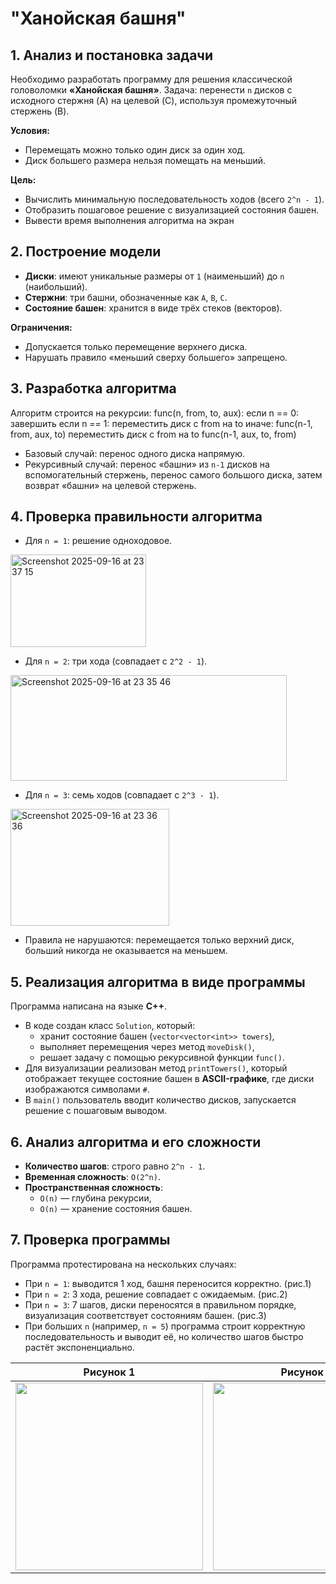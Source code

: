 # "Ханойская башня"

## 1. Анализ и постановка задачи
Необходимо разработать программу для решения классической головоломки **«Ханойская башня»**.
Задача: перенести `n` дисков с исходного стержня (A) на целевой (C), используя промежуточный стержень (B).

**Условия:**
- Перемещать можно только один диск за один ход.
- Диск большего размера нельзя помещать на меньший.

**Цель:**
- Вычислить минимальную последовательность ходов (всего `2^n - 1`).
- Отобразить пошаговое решение с визуализацией состояния башен.
- Вывести время выполнения алгоритма на экран


## 2. Построение модели
- **Диски**: имеют уникальные размеры от `1` (наименьший) до `n` (наибольший).
- **Стержни**: три башни, обозначенные как `A`, `B`, `C`.
- **Состояние башен**: хранится в виде трёх стеков (векторов).

**Ограничения:**
- Допускается только перемещение верхнего диска.
- Нарушать правило «меньший сверху большего» запрещено.


## 3. Разработка алгоритма
Алгоритм строится на рекурсии:
func(n, from, to, aux):
  если n == 0:
    завершить
  если n == 1:
    переместить диск с from на to
  иначе:
    func(n-1, from, aux, to)
    переместить диск с from на to
    func(n-1, aux, to, from)

- Базовый случай: перенос одного диска напрямую.
- Рекурсивный случай: перенос «башни» из `n-1` дисков на вспомогательный стержень, перенос самого большого диска, затем возврат «башни» на целевой стержень.

## 4. Проверка правильности алгоритма
- Для `n = 1`: решение одноходовое.
  
<img width="217" height="148" alt="Screenshot 2025-09-16 at 23 37 15" src="https://github.com/user-attachments/assets/6401e3dd-c31d-4f5c-8a13-961085a046c1" />

- Для `n = 2`: три хода (совпадает с `2^2 - 1`).

<img width="442" height="169" alt="Screenshot 2025-09-16 at 23 35 46" src="https://github.com/user-attachments/assets/e9ea1233-ba94-4f12-a00e-83920a2ba273" />

  
- Для `n = 3`: семь ходов (совпадает с `2^3 - 1`).

<img width="254" height="187" alt="Screenshot 2025-09-16 at 23 36 36" src="https://github.com/user-attachments/assets/71df35cb-0d57-4040-82c1-c27263528ee9" />

  
- Правила не нарушаются: перемещается только верхний диск, больший никогда не оказывается на меньшем.


## 5. Реализация алгоритма в виде программы
Программа написана на языке **C++**.

- В коде создан класс `Solution`, который:
  - хранит состояние башен (`vector<vector<int>> towers`),
  - выполняет перемещения через метод `moveDisk()`,
  - решает задачу с помощью рекурсивной функции `func()`.
- Для визуализации реализован метод `printTowers()`, который отображает текущее состояние башен в **ASCII-графике**, где диски изображаются символами `#`.
- В `main()` пользователь вводит количество дисков, запускается решение с пошаговым выводом.

## 6. Анализ алгоритма и его сложности
- **Количество шагов**: строго равно `2^n - 1`.
- **Временная сложность**: `O(2^n)`.
- **Пространственная сложность**:
  - `O(n)` — глубина рекурсии,
  - `O(n)` — хранение состояния башен.

## 7. Проверка программы

Программа протестирована на нескольких случаях:
- При `n = 1`: выводится 1 ход, башня переносится корректно. (рис.1)
- При `n = 2`: 3 хода, решение совпадает с ожидаемым. (рис.2)
- При `n = 3`: 7 шагов, диски переносятся в правильном порядке, визуализация соответствует состояниям башен. (рис.3)
- При больших `n` (например, `n = 5`) программа строит корректную последовательность и выводит её, но количество шагов быстро растёт экспоненциально.

| Рисунок 1 | Рисунок 2 | Рисунок 3 |
|--------------------|------------|-------------------|
| <img src="https://github.com/user-attachments/assets/113437ae-e524-4098-8147-8cb04930f71a" width="300"> | <img src="https://github.com/user-attachments/assets/1b82adb5-39d6-46c3-a3e7-8d6ef8333653" width="300"> | <img src="https://github.com/user-attachments/assets/047617af-5818-44ee-bd2e-f1e266539d54" width="300"> |

